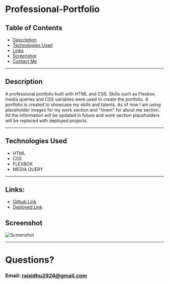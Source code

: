 # Professional-Portfolio


## Table of Contents
  - [Description](#description)
  - [Technologies Used](#technologies-used)
  - [Links](#links)
  - [Screenshot](#screenshot)
  - [Contact Me](#questions)

---


## Description
A professional portfolio built with HTML and CSS. Skills such as Flexbox, media queries and CSS variables were used to create the portfolio. A portfolio is created to showcase my skills and talents. As of now I am using placeholder images for my work section and "lorem" for about me section. All the information will be updated in future and work section placeholders will be replaced with deployed projects. 

---

## Technologies Used
- HTML
- CSS
- FLEXBOX
- MEDIA QUERY

---

## Links:

- [Github Link](https://github.com/rajveer-s/Professional-Portfolio)
- [Deployed Link](https://rajveer-s.github.io/Professional-Portfolio/)


## Screenshot
![Screenshot](./screenshot.png)

---


# Questions?
### Email: rajsidhu2924@gmail.com